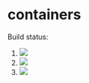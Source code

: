 # containers

Build status:

1. [![](https://github.com/DestrosCMC/containers/workflows/tests-fibonacci/badge.svg)](https://github.com/DestrosCMC/containers/actions?query=workflow%3Atests-fibonacci)
1. [![](https://github.com/DestrosCMC/containers/workflows/tests-range/badge.svg)](https://github.com/DestrosCMC/containers/actions?query=workflow%3Atests-range)
1. [![](https://github.com/DestrosCMC/containers/workflows/tests-unicode/badge.svg)](https://github.com/DestrosCMC/containers/actions?query=workflow%3Atests-unicode)
